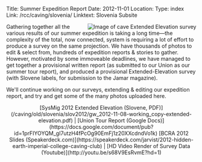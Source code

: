 Title: Summer Expedition Report
Date: 2012-11-01
Location:
Type: index
Link: /rcc/caving/slovenia/
Linktext: Slovenia Subsite

<a href="/caving/old/slovenia/slov2012/gw_2012-11-08-working_copy-extended-elevation.pdf"><img alt="Image of cave Extended Elevation survey" src="/caving/old/slovenia/slov2012/gw_2012-11-08-working_copy-extended-elevation.jpg" style="float: right;"></a>

 Gathering together all the various results of our summer expedition is taking a long time—the complexity of the total, now connected, system is requiring a lot of effort to produce a survey on the same projection. We have thousands of photos to edit & select from, hundreds of expedition reports & stories to gather. However, motivated by some immoveable deadlines, we have managed to get together a provisional written report (as submitted to our Union as our summer tour report), and produced a provisional Extended-Elevation survey (with Slovene labels, for submission to the Jamar magazine).

We'll continue working on our surveys, extending & editing our expedition report, and try and get some of the many photos uploaded here.

<center>[SysMig 2012 Extended Elevation (Slovene, PDF)](/caving/old/slovenia/slov2012/gw_2012-11-08-working_copy-extended-elevation.pdf) | [Union Tour Report (Google Docs)](https://docs.google.com/document/pub?id=1prFIYOYQM_gI7utzH4fPcOg90EmFj1z20XXcdndVo1k)  
[BCRA 2012 Slides (Speakerdeck.com)](https://speakerdeck.com/jarvist/2012-hidden-earth-imperial-college-caving-club) | [HD Video Render of Survey Data (Youtube)](http://youtu.be/s68V9EsRvmE?hd=1)</center>
